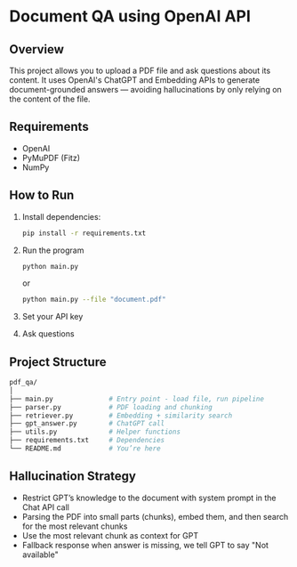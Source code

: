 # Document QA using OpenAI API

## Overview

This project allows you to upload a PDF file and ask questions about its content. It uses OpenAI's ChatGPT and Embedding APIs to generate document-grounded answers — avoiding hallucinations by only relying on the content of the file.

## Requirements

- OpenAI
- PyMuPDF (Fitz)
- NumPy

## How to Run

1. Install dependencies:

   ```bash
   pip install -r requirements.txt
   ```

2. Run the program

   ```bash
   python main.py
   ```

   or

   ```bash
   python main.py --file "document.pdf"
   ```

3. Set your API key

4. Ask questions

## Project Structure

```bash
pdf_qa/
│
├── main.py              # Entry point - load file, run pipeline
├── parser.py            # PDF loading and chunking
├── retriever.py         # Embedding + similarity search
├── gpt_answer.py        # ChatGPT call
├── utils.py             # Helper functions
├── requirements.txt     # Dependencies
└── README.md            # You’re here
```

## Hallucination Strategy

- Restrict GPT’s knowledge to the document with system prompt in the Chat API call
- Parsing the PDF into small parts (chunks), embed them, and then search for the most relevant chunks
- Use the most relevant chunk as context for GPT
- Fallback response when answer is missing, we tell GPT to say "Not available"
